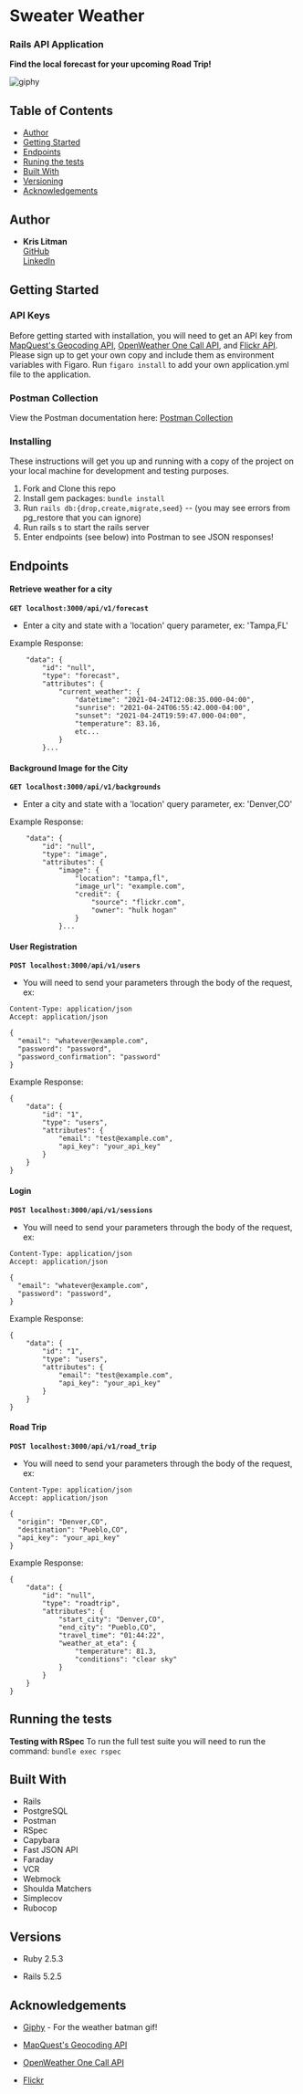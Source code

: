 # Sweater Weather

### Rails API Application

**Find the local forecast for your upcoming Road Trip!**

![giphy](https://media.giphy.com/media/za5xikuRr0OzK/giphy.gif)

## Table of Contents

  - [Author](#author)
  - [Getting Started](#getting-started)
  - [Endpoints](#endpoints)
  - [Runing the tests](#running-the-tests)
  - [Built With](#built-with)
  - [Versioning](#versioning)
  - [Acknowledgements](#acknowledgements)

## Author

  - **Kris Litman**<br>
    [GitHub](https://github.com/krislitman)<br>
    [LinkedIn](https://www.linkedin.com/in/kris-litman/)

## Getting Started

### API Keys

Before getting started with installation, you will need to get an API key from
[MapQuest's Geocoding API](https://developer.mapquest.com/documentation/geocoding-api/),
[OpenWeather One Call API](https://openweathermap.org/api/one-call-api),
and [Flickr API](https://www.flickr.com/services/developer/api/).
Please sign up to get your own copy and include them as environment variables with Figaro. 
Run `figaro install` to add your own application.yml file to the application.

### Postman Collection

View the Postman documentation here: [Postman Collection](https://documenter.getpostman.com/view/14824308/TzJybFVw)

### Installing

These instructions will get you up and running with a copy of the project on
your local machine for development and testing purposes.

1. Fork and Clone this repo
2. Install gem packages: `bundle install`
3. Run `rails db:{drop,create,migrate,seed}` -- (you may see errors from pg_restore that you can ignore)
4. Run rails s to start the rails server
5. Enter endpoints (see below) into Postman to see JSON responses!

## Endpoints

#### Retrieve weather for a city
**`GET localhost:3000/api/v1/forecast`**
<ul><li>Enter a city and state with a 'location' query parameter, ex: 'Tampa,FL'</li></ul>
Example Response:

```{
    "data": {
        "id": "null",
        "type": "forecast",
        "attributes": {
            "current_weather": {
                "datetime": "2021-04-24T12:08:35.000-04:00",
                "sunrise": "2021-04-24T06:55:42.000-04:00",
                "sunset": "2021-04-24T19:59:47.000-04:00",
                "temperature": 83.16,
                etc...
            }
        }...
```

#### Background Image for the City
**`GET localhost:3000/api/v1/backgrounds`**
<ul><li>Enter a city and state with a 'location' query parameter, ex: 'Denver,CO'</li></ul>
Example Response:

```{
    "data": {
        "id": "null",
        "type": "image",
        "attributes": {
            "image": {
                "location": "tampa,fl",
                "image_url": "example.com",
                "credit": {
                    "source": "flickr.com",
                    "owner": "hulk hogan"
                }
            }...
```

#### User Registration
**`POST localhost:3000/api/v1/users`**
<ul><li>You will need to send your parameters through the body of the request, ex:</li></ul>

```
Content-Type: application/json
Accept: application/json

{
  "email": "whatever@example.com",
  "password": "password",
  "password_confirmation": "password"
}
```
Example Response:
```
{
    "data": {
        "id": "1",
        "type": "users",
        "attributes": {
            "email": "test@example.com",
            "api_key": "your_api_key"
        }
    }
}
```

#### Login
**`POST localhost:3000/api/v1/sessions`**
<ul><li>You will need to send your parameters through the body of the request, ex:</li></ul>

```
Content-Type: application/json
Accept: application/json

{
  "email": "whatever@example.com",
  "password": "password",
}
```
Example Response:
```
{
    "data": {
        "id": "1",
        "type": "users",
        "attributes": {
            "email": "test@example.com",
            "api_key": "your_api_key"
        }
    }
}
```
#### Road Trip
**`POST localhost:3000/api/v1/road_trip`**
<ul><li>You will need to send your parameters through the body of the request, ex:</li></ul>

```
Content-Type: application/json
Accept: application/json

{
  "origin": "Denver,CO",
  "destination": "Pueblo,CO",
  "api_key": "your_api_key"
}
```
Example Response:
```
{
    "data": {
        "id": "null",
        "type": "roadtrip",
        "attributes": {
            "start_city": "Denver,CO",
            "end_city": "Pueblo,CO",
            "travel_time": "01:44:22",
            "weather_at_eta": {
                "temperature": 81.3,
                "conditions": "clear sky"
            }
        }
    }
}
```

## Running the tests 

**Testing with RSpec**
To run the full test suite you will need to run the command:
`bundle exec rspec`

## Built With

- Rails
- PostgreSQL
- Postman
- RSpec
- Capybara
- Fast JSON API
- Faraday
- VCR
- Webmock
- Shoulda Matchers
- Simplecov
- Rubocop

## Versions

- Ruby 2.5.3

- Rails 5.2.5

## Acknowledgements

- [Giphy](https://giphy.com/) - For the weather batman gif!

- [MapQuest's Geocoding API](https://developer.mapquest.com/documentation/geocoding-api/)

- [OpenWeather One Call API](https://openweathermap.org/api/one-call-api)

- [Flickr](https://www.flickr.com/services/developer/api/)
